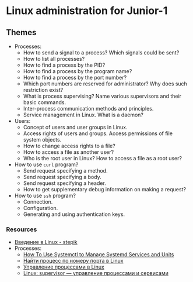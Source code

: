 # Linux administration for Junior-1

## Themes

* Processes:
  * How to send a signal to a process? Which signals could be sent?
  * How to list all processes?
  * How to find a process by the PID?
  * How to find a process by the program name?
  * How to find a process by the port number?
  * Which port numbers are reserved for administrator? Why does such restriction exist?
  * What is process supervising? Name various supervisors and their basic commands.
  * Inter-process communication methods and principles.
  * Service management in Linux. What is a daemon?
* Users:
  * Concept of users and user groups in Linux.
  * Access rights of users and groups. Access permissions of file system objects.
  * How to change access rights to a file?
  * How to access a file as another user?
  * Who is the root user in Linux? How to access a file as a root user?
* How to use `curl` program?
  * Send request specifying a method.
  * Send request specifying a body.
  * Send request specifying a header.
  * How to get supplementary debug information on making a request?
* How to use `ssh` program?
  * Connection.
  * Configuration.
  * Generating and using authentication keys.

### Resources

* [Введение в Linux - stepik](https://stepik.org/course/73/)
* Processes:
  * [How To Use Systemctl to Manage Systemd Services and Units](https://www.digitalocean.com/community/tutorials/how-to-use-systemctl-to-manage-systemd-services-and-units)
  * [Найти процесс по номеру порта в Linux](https://rav.pw/linux-get-process-by-port/)
  * [Управление процессами в Linux](http://www.opennet.ru/docs/RUS/lnx_process/process2.html)
  * [Linux: supervisor — управление процессами и сервисами](https://rtfm.co.ua/linux-supervisor-upravlenie-processami-i-servisami/)
  